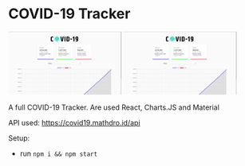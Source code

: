 # COVID-19 Tracker

<p>
  <img src="screenshot/p1.png" alt="screenshot1" width="45%"/>
  <img src="screenshot/p1.png" alt="screenshot2" width="45%"/>
<p/>

A full COVID-19 Tracker. Are used React, Charts.JS and Material 

API used: https://covid19.mathdro.id/api

Setup:
- run ```npm i && npm start```
